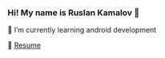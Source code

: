 ### Hi! My name is Ruslan Kamalov 👋
🌱 I’m currently learning android development

📄 [Resume](https://drive.google.com/file/d/1nHkSAujnOzdJfaEp4ZnFEoJiUOKIatPB/view?usp=sharing)
<!--
**BarbedRuff/BarbedRuff** is a ✨ _special_ ✨ repository because its `README.md` (this file) appears on your GitHub profile.

Here are some ideas to get you started:

- 🔭 I’m currently working on ...
- 🌱 I’m currently learning ...
- 👯 I’m looking to collaborate on ...
- 🤔 I’m looking for help with ...
- 💬 Ask me about ...
- 📫 How to reach me: ...
- 😄 Pronouns: ...
- ⚡ Fun fact: ...
-->

